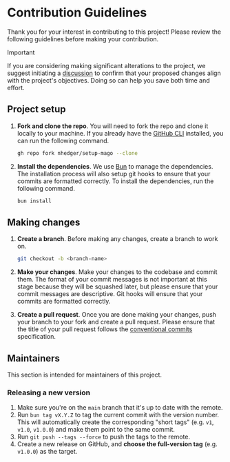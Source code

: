 # Contribution Guidelines

Thank you for your interest in contributing to this project! Please review the
following guidelines before making your contribution.

> [!IMPORTANT]
> If you are considering making significant alterations to the project, we
> suggest initiating a [discussion] to confirm that your proposed changes align
> with the project's objectives. Doing so can help you save both time and
> effort.

[discussion]: https://github.com/nhedger/setup-mago/discussions

## Project setup

1. **Fork and clone the repo**. You will need to fork the repo and clone it
    locally to your machine. If you already have the [GitHub CLI][gh-link]
    installed, you can run the following command.

    ```sh
    gh repo fork nhedger/setup-mago --clone
    ```

2. **Install the dependencies**. We use [Bun][bun-link] to manage the
    dependencies. The installation process will also setup git hooks to ensure
    that your commits are formatted correctly. To install the dependencies, run
    the following command.

    ```sh
    bun install
    ```

[gh-link]: https://cli.github.com/
[bun-link]: https://bun.sh/

## Making changes

1. **Create a branch**. Before making any changes, create a branch to work on.

    ```sh
    git checkout -b <branch-name>
    ```

2. **Make your changes**. Make your changes to the codebase and commit them.
   The format of your commit messages is not important at this stage because
   they will be squashed later, but please ensure that your commit messages are
   descriptive. Git hooks will ensure that your commits are formatted correctly.

3. **Create a pull request**. Once you are done making your changes, push your
   branch to your fork and create a pull request. Please ensure that the title of your pull request follows the [conventional commits][cc-link] specification.

[cc-link]: https://www.conventionalcommits.org/en/v1.0.0/

## Maintainers

This section is intended for maintainers of this project.

### Releasing a new version

1. Make sure you're on the `main` branch that it's up to date with the remote.
2. Run `bun tag vX.Y.Z` to tag the current commit with the version number. This will automatically create the corresponding "short tags" (e.g. `v1`, `v1.0`, `v1.0.0`) and make them point to the same commit.
3. Run `git push --tags --force` to push the tags to the remote.
4. Create a new release on GitHub, and **choose the full-version tag** (e.g. `v1.0.0`) as the target.
